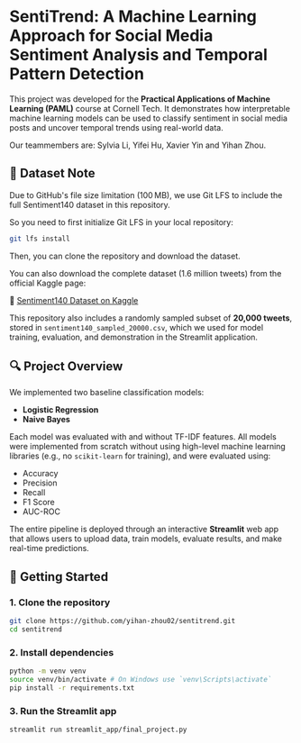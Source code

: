 # SentiTrend: A Machine Learning Approach for Social Media Sentiment Analysis and Temporal Pattern Detection

This project was developed for the **Practical Applications of Machine Learning (PAML)** course at Cornell Tech. It demonstrates how interpretable machine learning models can be used to classify sentiment in social media posts and uncover temporal trends using real-world data.

Our teammembers are: Sylvia Li, Yifei Hu, Xavier Yin and Yihan Zhou.

## 📂 Dataset Note
Due to GitHub's file size limitation (100 MB), we use Git LFS to include the full Sentiment140 dataset in this repository.

So you need to first initialize Git LFS in your local repository:
```bash
git lfs install
```
Then, you can clone the repository and download the dataset.

You can also download the complete dataset (1.6 million tweets) from the official Kaggle page:

🔗 [Sentiment140 Dataset on Kaggle](https://www.kaggle.com/datasets/kazanova/sentiment140)

This repository also includes a randomly sampled subset of **20,000 tweets**, stored in `sentiment140_sampled_20000.csv`, which we used for model training, evaluation, and demonstration in the Streamlit application.

## 🔍 Project Overview

We implemented two baseline classification models:
- **Logistic Regression**
- **Naive Bayes**

Each model was evaluated with and without TF-IDF features. All models were implemented from scratch without using high-level machine learning libraries (e.g., no `scikit-learn` for training), and were evaluated using:
- Accuracy
- Precision
- Recall
- F1 Score
- AUC-ROC

The entire pipeline is deployed through an interactive **Streamlit** web app that allows users to upload data, train models, evaluate results, and make real-time predictions.

## 🚀 Getting Started

### 1. Clone the repository
```bash
git clone https://github.com/yihan-zhou02/sentitrend.git
cd sentitrend
```
### 2. Install dependencies
```bash
python -m venv venv
source venv/bin/activate # On Windows use `venv\Scripts\activate`
pip install -r requirements.txt
```

### 3. Run the Streamlit app
```bash
streamlit run streamlit_app/final_project.py
```